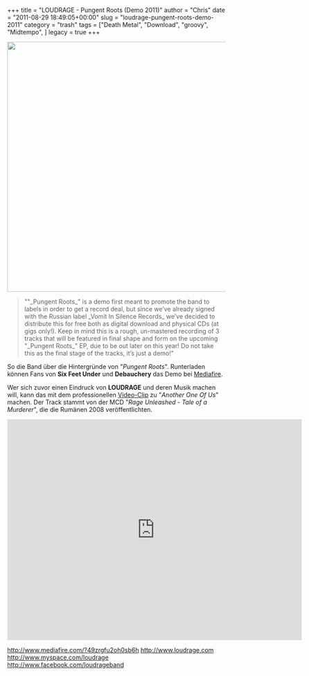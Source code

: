 +++
title = "LOUDRAGE - Pungent Roots (Demo 2011)"
author = "Chris"
date = "2011-08-29 18:49:05+00:00"
slug = "loudrage-pungent-roots-demo-2011"
category = "trash"
tags = ["Death Metal", "Download", "groovy", "Midtempo", ]
legacy = true
+++

<img src="images//2011/08/Loudrage-Pungent-Roots.jpg" alt="" title="Loudrage - Pungent Roots" width="680" height="577" class="alignnone size-full wp-image-6648" />

<blockquote>""_Pungent Roots_" is a demo first meant to promote the band to labels in order to get a record deal, but since we’ve already signed with the Russian label _Vomit In Silence Records_ we’ve decided to distribute this for free both as digital download and physical CDs (at gigs only!).
Keep in mind this is a rough, un-mastered recording of 3 tracks that will be featured in final shape and form on the upcoming "_Pungent Roots_" EP, due to be out later on this year! Do not take this as the final stage of the tracks, it’s just a demo!"</blockquote>

So die Band über die Hintergründe von "_Pungent Roots_". Runterladen können Fans von **Six Feet Under** und **Debauchery** das Demo bei <a href="http://www.mediafire.com/?49zrgfu2oh0sb6h ">Mediafire</a>.

Wer sich zuvor einen Eindruck von **LOUDRAGE** und deren Musik machen will, kann das mit dem professionellen <a href="http://www.youtube.com/watch?v=yYzqkZpCxtM">Video-Clip</a> zu "_Another One Of Us_" machen. Der Track stammt von der MCD "_Rage Unleashed - Tale of a Murderer_", die die Rumänen 2008 veröffentlichten.

<iframe width="680" height="510" src="http://www.youtube.com/embed/yYzqkZpCxtM" frameborder="0" allowfullscreen></iframe>

<a href="http://www.mediafire.com/?49zrgfu2oh0sb6h">http://www.mediafire.com/?49zrgfu2oh0sb6h</a>
<a href="http://www.loudrage.com">http://www.loudrage.com</a>
<a href="http://www.myspace.com/loudrage">http://www.myspace.com/loudrage</a>
<a href="http://www.facebook.com/loudrageband">http://www.facebook.com/loudrageband</a>
